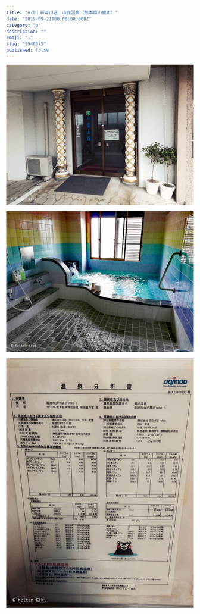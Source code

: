 ```yaml
---
title: "#20｜新青山荘｜山鹿温泉（熊本県山鹿市）"
date: "2019-09-21T00:00:00.000Z"
category: "o"
description: ""
emoji: "♨️"
slug: "5948375"
published: false
---
```


![♨](01.jpg)

![♨](02.jpg)

![♨](03.jpg)
